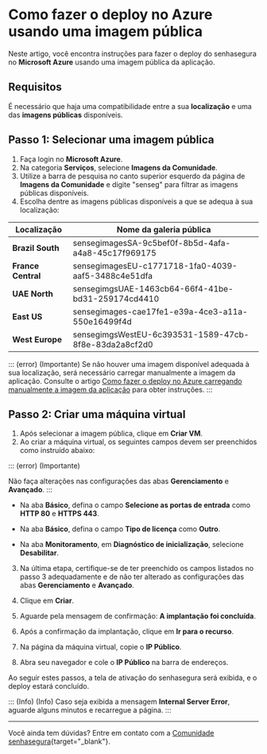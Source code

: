 # Como fazer o deploy no Azure usando uma imagem pública

Neste artigo, você encontra instruções para fazer o deploy do senhasegura no **Microsoft Azure** usando uma imagem pública da aplicação.


## Requisitos
É necessário que haja uma compatibilidade entre a sua **localização** e uma das **imagens públicas** disponíveis. 


## Passo 1: Selecionar uma imagem pública


1. Faça login no **Microsoft Azure**.
2. Na categoria **Serviços**, selecione **Imagens da Comunidade**.
3. Utilize a barra de pesquisa no canto superior esquerdo da página de **Imagens da Comunidade** e digite "senseg" para filtrar as imagens públicas disponíveis. 
4. Escolha dentre as  imagens públicas disponíveis a que se adequa à sua localização:



| Localização| Nome da galeria pública |
| --- | --- |
| **Brazil South** | sensegimagesSA-9c5bef0f-8b5d-4afa-a4a8-45c17f969175 |
| **France Central** | sensegimagesEU-c1771718-1fa0-4039-aaf5-3488c4e51dfa |
| **UAE North**| sensegimgsUAE-1463cb64-66f4-41be-bd31-259174cd4410|
| **East US** | sensegimages-cae17fe1-e39a-4ce3-a11a-550e16499f4d |
| **West Europe** | sensegimgsWestEU-6c393531-1589-47cb-8f8e-83da2a8cf2d0|
::: (error) (Importante)
Se não houver uma imagem disponível adequada à sua localização, será necessário carregar manualmente a imagem da aplicação. Consulte o artigo [Como fazer o deploy no Azure carregando manualmente a imagem da aplicação](/v3-33/docs/pt/installation-how-to-deploy-on-azure-by-manually-uploading-the-application-image) para obter instruções.
:::

## Passo 2: Criar uma máquina virtual 

1. Após selecionar a imagem pública, clique em **Criar VM**.
2. Ao criar a máquina virtual, os seguintes campos devem ser preenchidos como instruído abaixo:



::: (error) (Importante)

Não faça alterações nas configurações das abas **Gerenciamento** e **Avançado**.
:::



* Na aba **Básico**, defina o campo **Selecione as portas de entrada** como **HTTP 80** e **HTTPS 443**.

* Na aba **Básico**, defina o campo **Tipo de licença** como **Outro**.

* Na aba **Monitoramento**, em **Diagnóstico de inicialização**, selecione **Desabilitar**.
 
3. Na última etapa, certifique-se de ter preenchido os campos listados no passo 3 adequadamente e de não ter alterado as configurações das abas **Gerenciamento** e **Avançado**. 
4. Clique em **Criar**.
5. Aguarde pela mensagem de confirmação: **A implantação foi concluída**.

6. Após a confirmação da implantação, clique em **Ir para o recurso**.  
7. Na página da máquina virtual, copie o **IP Público**.
8. Abra seu navegador e cole o **IP Público** na barra de endereços. 


Ao seguir estes passos, a tela de ativação do senhasegura será exibida, e
o deploy estará concluído. 


::: (Info) (Info)
Caso seja exibida a mensagem **Internal Server Error**, aguarde alguns minutos e recarregue a página.
 :::	

 
 

* * *


Você ainda tem dúvidas? Entre em contato com a [Comunidade senhasegura](https://community.senhasegura.io/){target="_blank"}.



